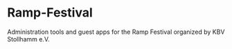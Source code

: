 # Ramp-Festival
Administration tools and guest apps for the Ramp Festival organized by KBV Stollhamm e.V.
